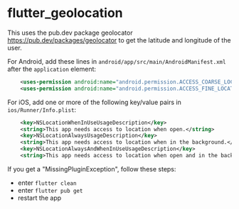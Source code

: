 # flutter_geolocation

This uses the pub.dev package geolocator
https://pub.dev/packages/geolocator
to get the latitude and longitude of the user.

For Android, add these lines in `android/app/src/main/AndroidManifest.xml`
after the `application` element:

```xml
    <uses-permission android:name="android.permission.ACCESS_COARSE_LOCATION" />
    <uses-permission android:name="android.permission.ACCESS_FINE_LOCATION" />
```

For iOS, add one or more of the following key/value pairs
in `ios/Runner/Info.plist`:

```xml
    <key>NSLocationWhenInUseUsageDescription</key>
	<string>This app needs access to location when open.</string>
    <key>NSLocationAlwaysUsageDescription</key>
	<string>This app needs access to location when in the background.</string>
    <key>NSLocationAlwaysAndWhenInUseUsageDescription</key>
	<string>This app needs access to location when open and in the background.</string>
```

If you get a "MissingPluginException", follow these steps:

- enter `flutter clean`
- enter `flutter pub get`
- restart the app
